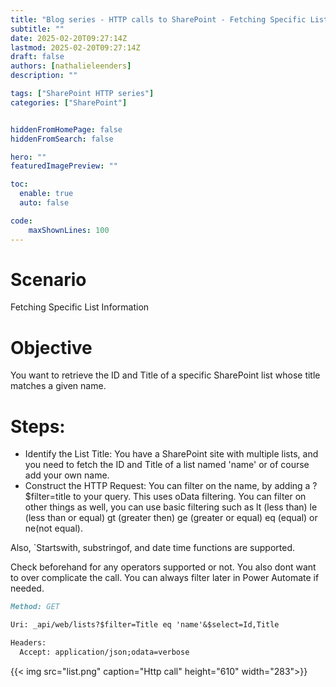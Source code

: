 ```yaml
---
title: "Blog series - HTTP calls to SharePoint - Fetching Specific List Information"
subtitle: ""
date: 2025-02-20T09:27:14Z
lastmod: 2025-02-20T09:27:14Z
draft: false
authors: [nathalieleenders]
description: ""

tags: ["SharePoint HTTP series"]
categories: ["SharePoint"]


hiddenFromHomePage: false
hiddenFromSearch: false

hero: ""
featuredImagePreview: ""

toc:
  enable: true
  auto: false

code:
    maxShownLines: 100
---
```

# Scenario
Fetching Specific List Information

# Objective
You want to retrieve the ID and Title of a specific SharePoint list whose title matches a given name.

# Steps:

  - Identify the List Title: You have a SharePoint site with multiple lists, and you need to fetch the ID and Title of a list named 'name' or of course add your own name.
  - Construct the HTTP Request: You can filter on the name, by adding a ?$filter=title to your query. This uses oData filtering.
  You can filter on other things as well, you can use basic filtering such as lt (less than) le (less than or equal) gt (greater then) ge (greater or equal) eq (equal) or ne(not equal).

  Also, `Startswith, substringof, and date time functions are supported.

Check beforehand for any operators supported or not. You also dont want to over complicate the call. You can always filter later in Power Automate if needed.


```markdown
Method: GET

Uri: _api/web/lists?$filter=Title eq 'name'&$select=Id,Title

Headers:
  Accept: application/json;odata=verbose
```

 {{< img src="list.png" caption="Http call" height="610" width="283">}}
